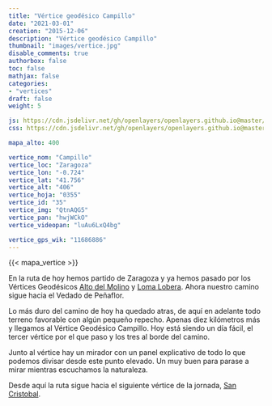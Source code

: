 ```yaml
---
title: "Vértice geodésico Campillo"
date: "2021-03-01"
creation: "2015-12-06"
description: "Vértice geodésico Campillo"
thumbnail: "images/vertice.jpg"
disable_comments: true
authorbox: false
toc: false
mathjax: false
categories:
- "vertices"
draft: false
weight: 5

js: https://cdn.jsdelivr.net/gh/openlayers/openlayers.github.io@master/en/v6.3.1/build/ol.js
css: https://cdn.jsdelivr.net/gh/openlayers/openlayers.github.io@master/en/v6.3.1/css/ol.css

mapa_alto: 400

vertice_nom: "Campillo"
vertice_loc: "Zaragoza"
vertice_lon: "-0.724"
vertice_lat: "41.756"
vertice_alt: "406"
vertice_hoja: "0355"
vertice_id: "35"
vertice_img: "QtnAQG5"
vertice_pan: "hwjWCkO"
vertice_videopan: "luAu6LxQ4bg"

vertice_gps_wik: "11686886"
---
```

{{< mapa_vertice >}}

En la ruta de hoy hemos partido de Zaragoza y ya hemos pasado por los Vértices Geodésicos [Alto del Molino] y [Loma Lobera]. Ahora nuestro camino sigue hacia el Vedado de Peñaflor.

Lo más duro del camino de hoy ha quedado atras, de aquí en adelante todo terreno favorable con algún pequeño repecho. Apenas diez kilómetros más y llegamos al Vértice Geodésico Campillo. Hoy está siendo un día fácil, el tercer vértice por el que paso y los tres al borde del camino.

Junto al vértice hay un mirador con un panel explicativo de todo lo que podemos divisar desde este punto elevado. Un muy buen para parase a mirar mientras escuchamos la naturaleza.

Desde aquí la ruta sigue hacia el siguiente vértice de la jornada, [San Cristobal].

[Alto del Molino]: {{<relref"alto_del_molino.md">}}
[Loma Lobera]: {{<relref"loma_lobera.md">}}
[San Cristobal]: {{<relref"san_cristobal.md">}}
[Campillo]: {{<relref"campillo.md">}}
